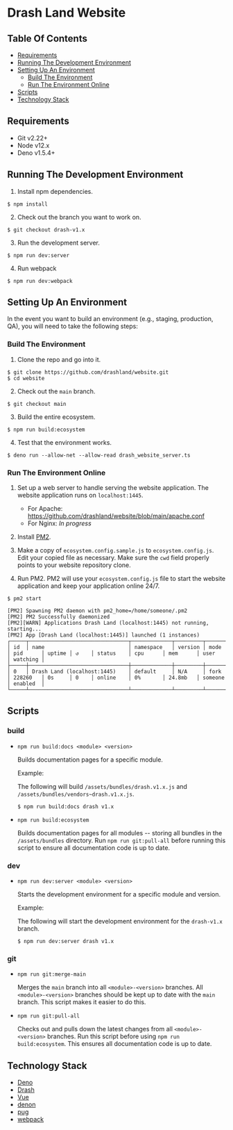 # Drash Land Website

## Table Of Contents

* [Requirements](#requirements)
* [Running The Development Environment](#running-the-development-environment)
* [Setting Up An Environment](#setting-up-an-environment)
    * [Build The Environment](#build-the-environment)
    * [Run The Environment Online](#run-the-environment-online)
* [Scripts](#scripts)
* [Technology Stack](#technology-stack)

## Requirements

* Git v2.22+
* Node v12.x
* Deno v1.5.4+

## Running The Development Environment

1. Install npm dependencies.

```
$ npm install
```

2. Check out the branch you want to work on.

```
$ git checkout drash-v1.x
```

3. Run the development server.

```
$ npm run dev:server
```

4. Run webpack

```
$ npm run dev:webpack
```

## Setting Up An Environment

In the event you want to build an environment (e.g., staging, production, QA), you will need to take the following steps:

### Build The Environment

1. Clone the repo and go into it.

```
$ git clone https://github.com/drashland/website.git
$ cd website
```

2. Check out the `main` branch.

```
$ git checkout main
```

3. Build the entire ecosystem.

```
$ npm run build:ecosystem
```

4. Test that the environment works.

```
$ deno run --allow-net --allow-read drash_website_server.ts
```

### Run The Environment Online

1. Set up a web server to handle serving the website application. The website application runs on `localhost:1445`.

    * For Apache: https://github.com/drashland/website/blob/main/apache.conf
    * For Nginx: _In progress_

2. Install [PM2](https://pm2.keymetrics.io/).

3. Make a copy of `ecosystem.config.sample.js` to `ecosystem.config.js`. Edit your copied file as necessary. Make sure the `cwd` field properly points to your website repository clone.

3. Run PM2. PM2 will use your `ecosystem.config.js` file to start the website application and keep your application online 24/7.

```
$ pm2 start

[PM2] Spawning PM2 daemon with pm2_home=/home/someone/.pm2
[PM2] PM2 Successfully daemonized
[PM2][WARN] Applications Drash Land (localhost:1445) not running, starting...
[PM2] App [Drash Land (localhost:1445)] launched (1 instances)
┌─────┬────────────────────────────────┬─────────────┬─────────┬─────────┬──────────┬────────┬──────┬───────────┬──────────┬──────────┬──────────┬──────────┐
│ id  │ name                           │ namespace   │ version │ mode    │ pid      │ uptime │ ↺    │ status    │ cpu      │ mem      │ user     │ watching │
├─────┼────────────────────────────────┼─────────────┼─────────┼─────────┼──────────┼────────┼──────┼───────────┼──────────┼──────────┼──────────┼──────────┤
│ 0   │ Drash Land (localhost:1445)    │ default     │ N/A     │ fork    │ 228260   │ 0s     │ 0    │ online    │ 0%       │ 24.8mb   │ someone  │ enabled  │
└─────┴────────────────────────────────┴─────────────┴─────────┴─────────┴──────────┴────────┴──────┴───────────┴──────────┴──────────┴──────────┴──────────┘
```

## Scripts

### build

* `npm run build:docs <module> <version>`

    Builds documentation pages for a specific module.

    Example:

    The following will build `/assets/bundles/drash.v1.x.js` and `/assets/bundles/vendors~drash.v1.x.js`.
    
    ```shell
    $ npm run build:docs drash v1.x
    ```

* `npm run build:ecosystem`
    
    Builds documentation pages for all modules -- storing all bundles in the `/assets/bundles` directory. Run `npm run git:pull-all` before running this script to ensure all documentation code is up to date.

### dev

* `npm run dev:server <module> <version>`

    Starts the development environment for a specific module and version.

    Example:

    The following will start the development environment for the `drash-v1.x` branch.

    ```shell
    $ npm run dev:server drash v1.x
    ```

### git

* `npm run git:merge-main`

    Merges the `main` branch into all `<module>-<version>` branches. All `<module>-<version>` branches should be kept up to date with the `main` branch. This script makes it easier to do this.

* `npm run git:pull-all`

    Checks out and pulls down the latest changes from all `<module>-<version>` branches. Run this script before using `npm run build:ecosystem`. This ensures all documentation code is up to date.

## Technology Stack

* [Deno](https://deno.land)
* [Drash](https://drash.land)
* [Vue](https://vuejs.org)
* [denon](https://github.com/denosaurs/denon)
* [pug](https://pugjs.org/api/getting-started.html)
* [webpack](https://webpack.js.org/)
